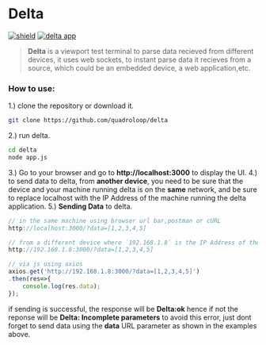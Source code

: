 # Delta

[![shield](https://img.shields.io/badge/version-v.1-brightgreen.svg)](https://github.com/quadroloop/delta)
[![delta app](https://quadroloop.github.io/bobaux/delta.png)](https://github.com/quadroloop/delta)
> __Delta__ is a viewport test terminal to parse data recieved from different devices, it uses web sockets, to instant parse data it recieves from a source, which could be an embedded device, a web application,etc.

### How to use:
1.) clone the repository or download it.
```sh
git clone https://github.com/quadroloop/delta
```
2.) run delta.
``` sh
cd delta
node app.js
```
3.) Go to your browser and go to __http://localhost:3000__ to display the UI.
4.) to send data to delta, from __another device__, you need to be sure that the device and your machine running delta is on the __same__ network, and be sure to replace localhost with the IP Address of the machine running the delta application. 
5.) __Sending Data__ to delta.
```js
// in the same machine using browser url bar,postman or cURL
http://localhost:3000/?data=[1,2,3,4,5]

// from a different device where `192.168.1.8` is the IP Address of the computer running delta.
http://192.168.1.8:3000/?data=[1,2,3,4,5]

// via js using axios
axios.get('http://192.168.1.8:3000/?data=[1,2,3,4,5]')
.then(res=>{
    console.log(res.data);
});

```

if sending is successful, the response will be __Delta:ok__ hence if not the reponse will be __Delta: Incomplete parameters__ to avoid this error, just dont forget to send data using the __data__ URL parameter as shown in the examples above.


